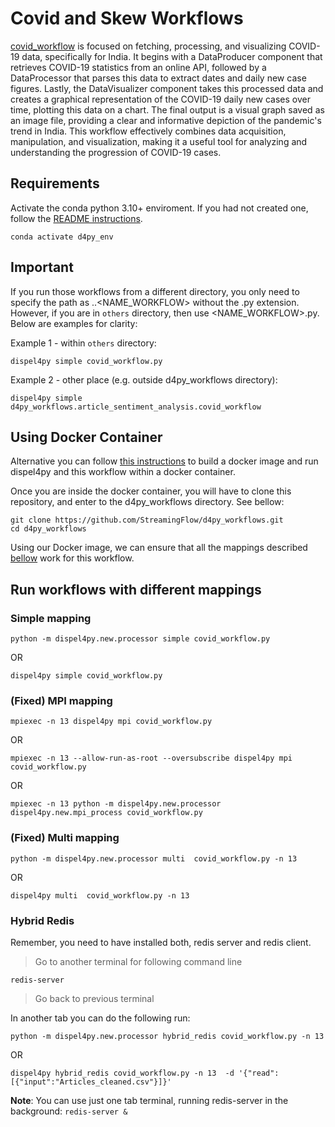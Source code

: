 # Covid and Skew Workflows

[covid_workflow](./covid_workflow.py)  is focused on fetching, processing, and visualizing COVID-19 data, specifically for India. It begins with a DataProducer component that retrieves COVID-19 statistics from an online API, followed by a DataProcessor that parses this data to extract dates and daily new case figures. Lastly, the DataVisualizer component takes this processed data and creates a graphical representation of the COVID-19 daily new cases over time, plotting this data on a chart. The final output is a visual graph saved as an image file, providing a clear and informative depiction of the pandemic's trend in India. This workflow effectively combines data acquisition, manipulation, and visualization, making it a useful tool for analyzing and understanding the progression of COVID-19 cases.


## Requirements


Activate the conda python 3.10+ enviroment. If you had not created one, follow the [README instructions](https://github.com/StreamingFlow/d4py/tree/main).

```
conda activate d4py_env
```

## Important


If you run those workflows from a different directory, you only need to specify the path as <DIR1>.<DIR2>.<NAME_WORKFLOW> without the .py extension. However, if you are in `others` directory, then use <NAME_WORKFLOW>.py. Below are examples for clarity:

Example 1 - within `others` directory:

```shell
dispel4py simple covid_workflow.py
```

Example 2 - other place (e.g. outside d4py_workflows directory):

```shell
dispel4py simple d4py_workflows.article_sentiment_analysis.covid_workflow 
```

## Using Docker Container

Alternative you can follow [this instructions](https://github.com/StreamingFlow/d4py/tree/main#docker) to build a docker image and run dispel4py and this workflow within a docker container.

Once you are inside the docker container, you will have to clone this repository, and enter to the d4py_workflows directory. See bellow:
```
git clone https://github.com/StreamingFlow/d4py_workflows.git
cd d4py_workflows
```
Using our Docker  image, we can ensure that all the mappings described [bellow](https://github.com/StreamingFlow/d4py_workflows/tree/main/article_sentiment_analysis#run-the-workflow-with-different-mappings) work for this workflow.



## Run workflows with different mappings

### Simple mapping

```shell
python -m dispel4py.new.processor simple covid_workflow.py 
```

OR

```shell
dispel4py simple covid_workflow.py 
```

### (Fixed) MPI mapping

```shell
mpiexec -n 13 dispel4py mpi covid_workflow.py 
```
OR 

```shell
mpiexec -n 13 --allow-run-as-root --oversubscribe dispel4py mpi covid_workflow.py 
```

OR

```shell
mpiexec -n 13 python -m dispel4py.new.processor dispel4py.new.mpi_process covid_workflow.py 
```

### (Fixed) Multi mapping

```
python -m dispel4py.new.processor multi  covid_workflow.py -n 13 
``` 
OR 

``` 
dispel4py multi  covid_workflow.py -n 13  
``` 


### Hybrid Redis

Remember, you need to have installed both, redis server and redis client. 

> Go to another terminal for following command line

```shell
redis-server
```

> Go back to previous terminal

In another tab you can do the following run: 

```
python -m dispel4py.new.processor hybrid_redis covid_workflow.py -n 13  
``` 
OR

``` 
dispel4py hybrid_redis covid_workflow.py -n 13  -d '{"read":[{"input":"Articles_cleaned.csv"}]}' 
``` 
**Note**: You can use just one tab terminal, running redis-server in the background: `redis-server &`



